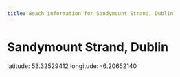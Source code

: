 ```yaml
---
title: Beach information for Sandymount Strand, Dublin
---
```

# Sandymount Strand, Dublin 

<div class="location-info">latitude: 53.32529412 longitude: -6.20652140</div>
<div id="met-eireann-warnings"></div>
<div></div>